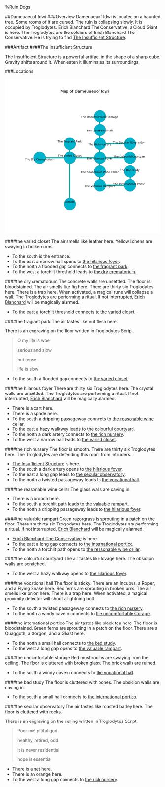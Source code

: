 %Ruin Dogs

##Dameuaeuof Idwi
###Overview
Dameuaeuof Idwi is located on a haunted tree. Some rooms of it are cursed. The ruin is collapsing slowly. It is occupied by Troglodytes. <a name="Erich-Blanchard-The-Conservative"></a>Erich Blanchard The Conservative, a Cloud Giant is here. The Troglodytes are the soldiers of Erich Blanchard The Conservative. He  is trying to find [The Insufficient Structure](#The-Insufficient-Structure). 



###Artifact
####<a name="The-Insufficient-Structure"></a>The Insufficient Structure


The Insufficient Structure is a powerful artifact in the shape of a sharp cube. Gravity shifts around it. When eaten it illuminates its surroundings. 





###Locations


![](../v1/images/Dameuaeuof-Idwi.png)

####<a name="the-varied-closet"></a>the varied closet
The air smells like leather here. Yellow lichens are swaying in broken urns. 



* To the south is the entrance.
* To the east a narrow hall opens to [the hilarious foyer](#the-hilarious-foyer).
* To the north a flooded gap connects to [the fragrant park](#the-fragrant-park).
* To the west a torchlit threshold leads to [the dry crematorium](#the-dry-crematorium).


####<a name="the-dry-crematorium"></a>the dry crematorium
The concrete walls are unsettled. The floor is bloodstained. The air smells like fig here. There are thirty six Troglodytes here. There is a trap here. When activated, a magical rune will collapse a wall. The Troglodytes are performing a ritual. If not interrupted, [Erich Blanchard](#Erich-Blanchard) will be magically alarmed. 



* To the east a torchlit threshold connects to [the varied closet](#the-varied-closet).


####<a name="the-fragrant-park"></a>the fragrant park
The air tastes like nut flesh here. 

There is an engraving on the floor written in Troglodytes Script. 

> O my life is woe
>
> serious and slow
>
> but tense
>
> life is slow
>


* To the south a flooded gap connects to [the varied closet](#the-varied-closet).


####<a name="the-hilarious-foyer"></a>the hilarious foyer
There are thirty six Troglodytes here. The crystal walls are unsettled. The Troglodytes are performing a ritual. If not interrupted, [Erich Blanchard](#Erich-Blanchard) will be magically alarmed. 



* There is a cart here.
* There is a spade here.
* To the south a dripping passageway connects to [the reasonable wine cellar](#the-reasonable-wine-cellar).
* To the east a hazy walkway leads to [the colourful courtyard](#the-colourful-courtyard).
* To the north a dark artery connects to [the rich nursery](#the-rich-nursery).
* To the west a narrow hall leads to [the varied closet](#the-varied-closet).


####<a name="the-rich-nursery"></a>the rich nursery
The floor is smooth. There are thirty six Troglodytes here. The Troglodytes are defending this room from intruders. 



* [The Insufficient Structure](#The-Insufficient-Structure) is here.
* To the south a dark artery opens to [the hilarious foyer](#the-hilarious-foyer).
* To the east a long gap leads to [the secular observatory](#the-secular-observatory).
* To the north a twisted passageway leads to [the vocational hall](#the-vocational-hall).


####<a name="the-reasonable-wine-cellar"></a>the reasonable wine cellar
The glass walls are caving in. 



* There is a brooch here.
* To the south a torchlit path leads to [the valuable rampart](#the-valuable-rampart).
* To the north a dripping passageway leads to [the hilarious foyer](#the-hilarious-foyer).


####<a name="the-valuable-rampart"></a>the valuable rampart
Green razorgrass is sprouting in a patch on the floor. There are thirty six Troglodytes here. The Troglodytes are performing a ritual. If not interrupted, [Erich Blanchard](#Erich-Blanchard) will be magically alarmed. 



* [Erich Blanchard The Conservative](#Erich-Blanchard-The-Conservative) is here.
* To the east a long gap connects to [the international portico](#the-international-portico).
* To the north a torchlit path opens to [the reasonable wine cellar](#the-reasonable-wine-cellar).


####<a name="the-colourful-courtyard"></a>the colourful courtyard
The air tastes like lovage here. The obsidion walls are scratched. 



* To the west a hazy walkway opens to [the hilarious foyer](#the-hilarious-foyer).


####<a name="the-vocational-hall"></a>the vocational hall
The floor is sticky. There are an Incubus, a Roper, and a Flying Snake here. Red ferns are sprouting in broken urns. The air smells like onion here. There is a trap here. When activated, a magical proximity detector will shoot a lightning bolt. 



* To the south a twisted passageway connects to [the rich nursery](#the-rich-nursery).
* To the north a windy cavern connects to [the uncomfortable storage](#the-uncomfortable-storage).


####<a name="the-international-portico"></a>the international portico
The air tastes like black tea here. The floor is bloodstained. Green ferns are sprouting in a patch on the floor. There are a Quaggoth, a Gorgon, and a Ghast here. 



* To the north a small hall connects to [the bad study](#the-bad-study).
* To the west a long gap opens to [the valuable rampart](#the-valuable-rampart).


####<a name="the-uncomfortable-storage"></a>the uncomfortable storage
Red mushrooms are swaying from the ceiling. The floor is cluttered with broken glass. The brick walls are ruined. 



* To the south a windy cavern connects to [the vocational hall](#the-vocational-hall).


####<a name="the-bad-study"></a>the bad study
The floor is cluttered with bones. The obsidion walls are caving in. 



* To the south a small hall connects to [the international portico](#the-international-portico).


####<a name="the-secular-observatory"></a>the secular observatory
The air tastes like roasted barley here. The floor is cluttered with rocks. 

There is an engraving on the ceiling written in Troglodytes Script. 

> Poor me! pitiful god
>
> healthy, retired, odd
>
> it is never residential
>
> hope is essential
>


* There is a net here.
* There is an orange here.
* To the west a long gap connects to [the rich nursery](#the-rich-nursery).


